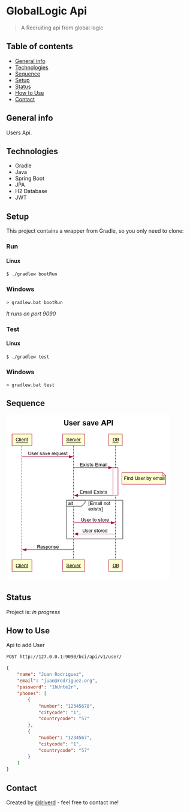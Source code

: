 # GlobalLogic Api
> A Recruiting api from global logic

## Table of contents
* [General info](#general-info)
* [Technologies](#technologies)
* [Sequence](#sequence)
* [Setup](#setup)
* [Status](#status)
* [How to Use](#how-to-use)
* [Contact](#contact)

## General info
Users Api.

## Technologies
* Gradle
* Java
* Spring Boot
* JPA
* H2 Database
* JWT

## Setup
This project contains a wrapper from Gradle, so you only need to clone:
### Run
#### Linux
```shell script
$ ./gradlew bootRun
```

### Windows
```shell script
> gradlew.bat bootRun
```

_It runs on port 9090_

### Test
#### Linux
```shell script
$ ./gradlew test
```

### Windows
```shell script
> gradlew.bat test
```

## Sequence
![Sequence Diagram](./assets/sequence.png)

## Status
Project is: _in progress_

## How to Use
Api to add User
```
POST http://127.0.0.1:9090/bci/api/v1/user/
```
```json
{
    "name": "Juan Rodriguez",
    "email": "juan@rodriguez.org",
    "password": "1hUnte2r",
    "phones": [
        {
            "number": "12345678",
            "citycode": "1",
            "countrycode": "57"
        },
        {
            "number": "1234567",
            "citycode": "1",
            "countrycode": "57"
        }
    ]
}
```


## Contact
Created by [@lriverd](https://github.com/lriverd) - feel free to contact me!